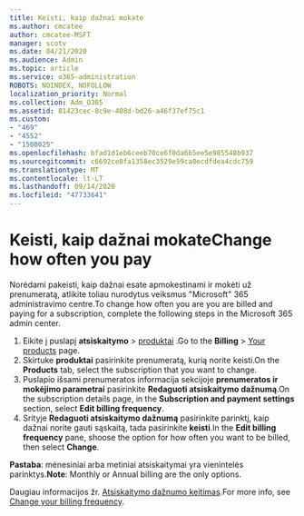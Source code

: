 ```yaml
---
title: Keisti, kaip dažnai mokate
ms.author: cmcatee
author: cmcatee-MSFT
manager: scotv
ms.date: 04/21/2020
ms.audience: Admin
ms.topic: article
ms.service: o365-administration
ROBOTS: NOINDEX, NOFOLLOW
localization_priority: Normal
ms.collection: Adm_O365
ms.assetid: 81423cec-8c9e-408d-bd26-a46f37ef75c1
ms.custom:
- "469"
- "4552"
- "1500025"
ms.openlocfilehash: bfad1d1eb6ceeb70ce6f0da6b5ee5e985548b937
ms.sourcegitcommit: c6692ce0fa1358ec3529e59ca0ecdfdea4cdc759
ms.translationtype: MT
ms.contentlocale: lt-LT
ms.lasthandoff: 09/14/2020
ms.locfileid: "47733641"
---
```

# <a name="change-how-often-you-pay"></a><span data-ttu-id="23cf9-102">Keisti, kaip dažnai mokate</span><span class="sxs-lookup"><span data-stu-id="23cf9-102">Change how often you pay</span></span>

<span data-ttu-id="23cf9-103">Norėdami pakeisti, kaip dažnai esate apmokestinami ir mokėti už prenumeratą, atlikite toliau nurodytus veiksmus "Microsoft" 365 administravimo centre.</span><span class="sxs-lookup"><span data-stu-id="23cf9-103">To change how often you are you are billed and paying for a subscription, complete the following steps in the Microsoft 365 admin center.</span></span>

1. <span data-ttu-id="23cf9-104">Eikite į puslapį **atsiskaitymo**  >  [produktai](https://go.microsoft.com/fwlink/p/?linkid=842054) .</span><span class="sxs-lookup"><span data-stu-id="23cf9-104">Go to the **Billing** > [Your products](https://go.microsoft.com/fwlink/p/?linkid=842054) page.</span></span>
2. <span data-ttu-id="23cf9-105">Skirtuke **produktai** pasirinkite prenumeratą, kurią norite keisti.</span><span class="sxs-lookup"><span data-stu-id="23cf9-105">On the **Products** tab, select the subscription that you want to change.</span></span> 
3. <span data-ttu-id="23cf9-106">Puslapio išsami prenumeratos informacija sekcijoje **prenumeratos ir mokėjimo parametrai** pasirinkite **Redaguoti atsiskaitymo dažnumą**.</span><span class="sxs-lookup"><span data-stu-id="23cf9-106">On the subscription details page, in the **Subscription and payment settings** section, select **Edit billing frequency**.</span></span>
4. <span data-ttu-id="23cf9-107">Srityje **Redaguoti atsiskaitymo dažnumą** pasirinkite parinktį, kaip dažnai norite gauti sąskaitą, tada pasirinkite **keisti**.</span><span class="sxs-lookup"><span data-stu-id="23cf9-107">In the **Edit billing frequency** pane, shoose the option for how often you want to be billed, then select **Change**.</span></span>

<span data-ttu-id="23cf9-108">**Pastaba**: mėnesiniai arba metiniai atsiskaitymai yra vienintelės parinktys.</span><span class="sxs-lookup"><span data-stu-id="23cf9-108">**Note**: Monthly or Annual billing are the only options.</span></span>

<span data-ttu-id="23cf9-109">Daugiau informacijos žr. [Atsiskaitymo dažnumo keitimas](https://docs.microsoft.com/microsoft-365/commerce/billing-and-payments/change-payment-frequency).</span><span class="sxs-lookup"><span data-stu-id="23cf9-109">For more info, see [Change your billing frequency](https://docs.microsoft.com/microsoft-365/commerce/billing-and-payments/change-payment-frequency).</span></span>
